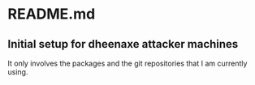 # README.md

## Initial setup for dheenaxe attacker machines

It only involves the packages and the git repositories that I am currently using.

